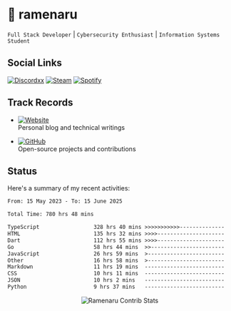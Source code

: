 # 🍜 ramenaru

`Full Stack Developer` | `Cybersecurity Enthusiast` | `Information Systems Student`

## Social Links
[![Discordxx](https://img.shields.io/badge/Discord-7289da?style=flat&logo=discord&logoColor=white)](https://discordapp.com/users/503291004200157185)
[![Steam](https://img.shields.io/badge/Steam-1b2838?style=flat&logo=steam&logoColor=white)](https://steamcommunity.com/id/ramenaru)
[![Spotify](https://img.shields.io/badge/Spotify-1ED760?logo=spotify&logoColor=white)](https://open.spotify.com/user/zehfiusachi8zilte5bqkjl2l)

## Track Records
- [![Website](https://img.shields.io/badge/Websites-FF7139?style=for-the-badge&logo=ghost&logoColor=white)](https://ramenaru.me)  
  Personal blog and technical writings

- [![GitHub](https://img.shields.io/badge/Github_Projects-181717?style=for-the-badge&logo=github&logoColor=white)](https://github.com/ramenaru)  
  Open-source projects and contributions

## Status

Here's a summary of my recent activities:

<!--START_SECTION:waka-->

```txt
From: 15 May 2023 - To: 15 June 2025

Total Time: 780 hrs 48 mins

TypeScript                 328 hrs 40 mins >>>>>>>>>>>--------------   42.09 %
HTML                       135 hrs 32 mins >>>>---------------------   17.36 %
Dart                       112 hrs 55 mins >>>>---------------------   14.46 %
Go                         58 hrs 44 mins  >>-----------------------   07.52 %
JavaScript                 26 hrs 59 mins  >------------------------   03.46 %
Other                      16 hrs 58 mins  >------------------------   02.17 %
Markdown                   11 hrs 19 mins  -------------------------   01.45 %
CSS                        10 hrs 11 mins  -------------------------   01.31 %
JSON                       10 hrs 2 mins   -------------------------   01.29 %
Python                     9 hrs 37 mins   -------------------------   01.23 %
```

<!--END_SECTION:waka-->

<div style="text-align: center;">
   <img align="center" src="https://github-readme-streak-stats.herokuapp.com/?user=Ramenaru&theme=dark&card_width=520" alt="Ramenaru Contrib Stats" />
</div>

